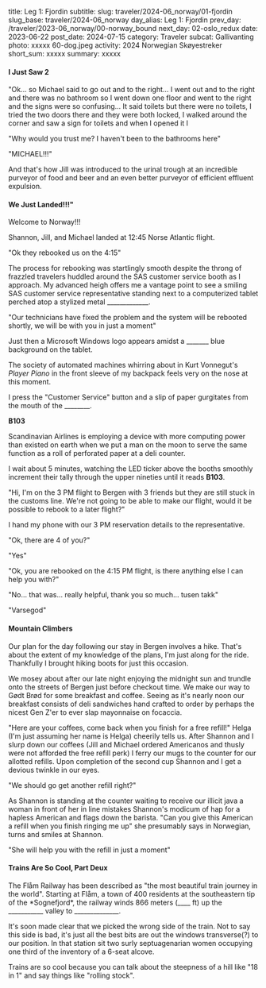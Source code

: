 title: Leg 1: Fjordin
subtitle: 
slug: traveler/2024-06_norway/01-fjordin
slug_base: traveler/2024-06_norway
day_alias: Leg 1: Fjordin
prev_day: /traveler/2023-06_norway/00-norway_bound
next_day: 02-oslo_redux
date: 2023-06-22
post_date: 2024-07-15
category: Traveler
subcat: Gallivanting
photo: xxxxx 60-dog.jpeg
activity: 2024 Norwegian Sk&oslash;yestreker
short_sum: xxxxx
summary: xxxxx


<h4 class="article-subheader">I Just Saw 2</h4>
"Ok... so Michael said to go out and to the right... I went out and to the right
and there was no bathroom so I went down one floor and went to the right and
the signs were so confusing... It said toilets but there were no toilets, I
tried the two doors there and they were both locked, I walked around the
corner and saw a sign for toilets and when I opened it I 

"Why would you trust me? I haven't been to the bathrooms here"

"MICHAEL!!!"

And that's how Jill was introduced to the urinal trough at 
an incredible purveyor of food and beer and an even better purveyor of
efficient effluent expulsion.

<h4 class="article-subheader">We Just Landed!!!"</h4>
Welcome to Norway!!!


Shannon, Jill, and Michael landed at 12:45 Norse Atlantic flight.


"Ok they rebooked us on the 4:15"

The process for rebooking was startlingly smooth despite the throng of
frazzled travelers huddled around the SAS customer service booth as I approach.
My advanced heigh offers me a vantage point to see a smiling SAS customer
service representative standing next to a computerized tablet perched atop a
stylized metal _____________.

"Our technicians have fixed the problem and the system will be rebooted shortly,
we will be with you in just a moment"

Just then a Microsoft Windows logo appears amidst a _______ blue background on
the tablet.

The society of automated machines whirring about in Kurt Vonnegut's *Player
Piano* in the front sleeve of my backpack feels very on the nose at this
moment. 

I press the "Customer Service" button and a slip of paper gurgitates from the
mouth of the ________.

**B103**

Scandinavian Airlines is employing a device with more computing power than
existed on earth when we put a man on the moon to serve the same function as a
roll of perforated paper at a deli counter.

I wait about 5 minutes, watching the LED ticker above the booths smoothly
increment their tally through the upper nineties until it reads **B103**.


"Hi, I'm on the 3 PM flight to Bergen with 3 friends but they are still stuck
in the customs line. We're not going to be able to make our flight, would it be
possible to rebook to a later flight?"

I hand my phone with our 3 PM reservation details to the representative.

"Ok, there are 4 of you?"

"Yes"

"Ok, you are rebooked on the 4:15 PM flight, is there anything else I can help
you with?"

"No... that was... really helpful, thank you so much... tusen takk"

"Varsegod"

<h4 class="article-subheader">Mountain Climbers</h4>
Our plan for the day following our stay in Bergen involves a hike. That's about
the extent of my knowledge of the plans, I'm just along for the ride. Thankfully
I brought hiking boots for just this occasion.

We mosey about after our late night enjoying the midnight sun and trundle onto
the streets of Bergen just before checkout time. We make our way to G&oslash;dt
Br&oslash;d for some breakfast and coffee. Seeing as it's nearly noon our
breakfast consists of deli sandwiches hand crafted to order by perhaps the
nicest Gen Z'er to ever slap mayonnaise on focaccia.

"Here are your coffees, come back when you finish for a free refill!" Helga
(I'm just assuming her name is Helga) cheerily tells us. After Shannon and I
slurp down our coffees (Jill and Michael ordered Americanos and thusly were not
afforded the free refill perk) I ferry our mugs to the counter for our allotted
refills. Upon completion of the second cup Shannon and I get a devious twinkle
in our eyes.

"We should go get another refill right?"

As Shannon is standing at the counter waiting to receive our illicit java a
woman in front of her in line mistakes Shannon's modicum of hap for a hapless
American and flags down the barista. "Can you give this American a refill when
you finish ringing me up" she presumably says in Norwegian, turns and smiles at
Shannon.

"She will help you with the refill in just a moment"


<h4 class="article-subheader">Trains Are So Cool, Part Deux</h4>
The Fl&aring;m Railway has been described as "the most beautiful train journey
in the world". Starting at Fl&aring;m, a town of 400 residents at the
southeastern tip of the *Sognefjord*, the railway winds 866 meters (____ ft)
up the ___________ valley to ______________.

It's soon made clear that we picked the wrong side of the train. Not to say this
side is bad, it's just all the best bits are out the windows transverse(?) to
our position. In that station sit two surly septuagenarian women occupying one
third of the inventory of a 6-seat alcove.

Trains are so cool because you can talk about the steepness of a hill like "18
in 1" and say things like "rolling stock".

